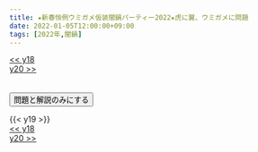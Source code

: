 ```yaml
---
title: ★新春恒例ウミガメ仮装闇鍋パーティー2022★虎に翼、ウミガメに問題
date: 2022-01-05T12:00:00+09:00
tags: [2022年,闇鍋]
---
```

<div class="th_left"><a href="../y18"><< y18</a></div>
<div class="th_right"><a href="../y20">y20 >></a></div>
<br><br>
<script src="../../js/cupsoup.js"></script>
<form>
<input type="button" value="問題と解説のみにする" onClick="toggleCupsoup()">
</form>
{{< y19 >}}
<div class="th_left"><a href="../y18"><< y18</a></div>
<div class="th_right"><a href="../y20">y20 >></a></div>